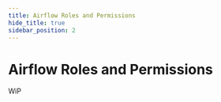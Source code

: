 ```yaml
---
title: Airflow Roles and Permissions
hide_title: true
sidebar_position: 2
---
```


# Airflow Roles and Permissions

WiP
